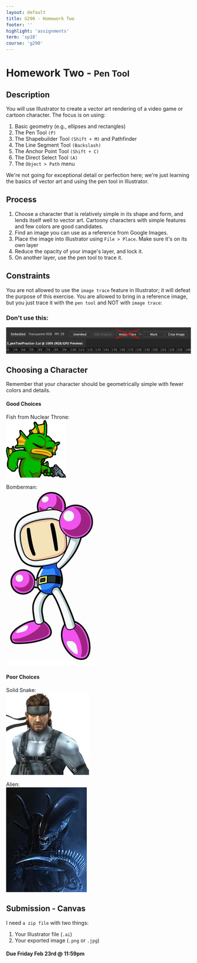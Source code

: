 ```yaml
---
layout: default
title: G290 - Homework Two
footer: ''
highlight: 'assignments'
term: 'sp18'
course: 'g290'
---
```

# Homework Two - <small>Pen Tool</small>
## Description
You will use Illustrator to create a vector art rendering of a video game or cartoon character. The focus is on using:

1. Basic geometry (e.g., ellipses and rectangles)
2. The Pen Tool `(P)`
3. The Shapebuilder Tool `(Shift + M)` and Pathfinder
4. The Line Segment Tool `(Backslash)`
5. The Anchor Point Tool `(Shift + C)`
6. The Direct Select Tool `(A)`
7. The `Object > Path` menu

We're not going for exceptional detail or perfection here; we're just learning the basics of vector art and using the pen tool in Illustrator.

## Process

1. Choose a character that is relatively simple in its shape and form, and lends itself well to vector art. Cartoony characters with simple features and few colors are good candidates.
2. Find an image you can use as a reference from Google Images.
3. Place the image into Illustrator using `File > Place`. Make sure it's on its own layer
4. Reduce the opacity of your image's layer, and lock it.
5. On another layer, use the pen tool to trace it.

## Constraints
You are not allowed to use the `image trace` feature in Illustrator; it will defeat the purpose of this exercise. You are allowed to bring in a reference image, but you just trace it with the `pen tool` and NOT with `image trace`:

### Don't use this:
<img src="img/hw2-trace.png">

## Choosing a Character
Remember that your character should be geometrically simple with fewer colors and details.

#### Good Choices

Fish from Nuclear Throne:  
<img src="img/hw2-fish.png">

Bomberman:  
<img src="img/hw2-bomberman.jpg">

#### Poor Choices

Solid Snake:  
<img src="img/hw2-snake.jpeg">

Alien:  
<img src="img/hw2-alien.jpg">

## Submission - Canvas
I need `a zip file` with two things:

1. Your Illustrator file (`.ai`)
2. Your exported image (`.png` or `.jpg`)

#### **Due Friday Feb 23rd @ 11:59pm**
